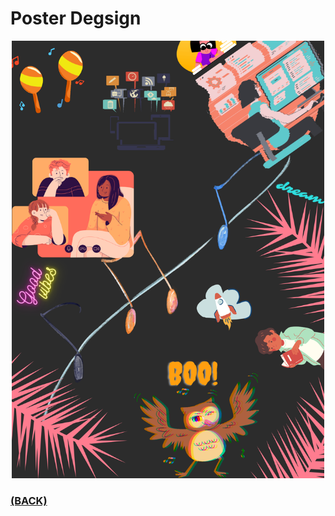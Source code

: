 # Poster Degsign

<p align="center"><img src="./Poster.png" alt="poster" width="500" height="700"/></a></p>

### [(BACK)](https://github.com/PranavKrishnan007/amfoss-tasks)
